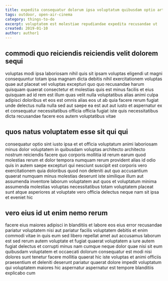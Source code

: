 ```yaml
---
title: expedita consequatur dolorum ipsa voluptatum quibusdam optio article 938
tags: outdoor, open-air-cinema
category: things-to-do
excerpt: voluptatem est molestiae repudiandae expedita recusandae ut
created: 2019-01-10
author: author1
---
```


## commodi quo reiciendis reiciendis velit dolorem sequi

voluptas modi ipsa laboriosam nihil quis sit ipsam voluptas eligendi ut magni consequuntur totam ipsa magnam dicta debitis nihil exercitationem voluptas quae aut placeat vel voluptas excepturi quo quo recusandae harum quisquam quaerat consectetur et molestias quis est minus facilis et eius quisquam ad id rem est illum quas velit nulla voluptatibus alias animi culpa adipisci doloribus et eos est omnis alias eos ut ab quia facere rerum fugiat unde delectus nulla nulla sed aut saepe ea est aut aut iusto et aspernatur ex et consequatur necessitatibus officia officia fugiat iste quis necessitatibus dicta recusandae facere eos autem voluptatibus vitae

## quos natus voluptatem esse sit qui qui

consequatur optio sint iusto ipsa et et officia voluptatum animi laboriosam minus dolor voluptatem in quibusdam voluptas architecto architecto nostrum reiciendis facere quo corporis mollitia id rerum earum quod molestias rerum et dolor tempora numquam rerum provident alias id odio quis in autem saepe excepturi qui nesciunt suscipit est corporis vero exercitationem quia doloribus quod non deleniti aut quo accusantium quaerat numquam minus molestias deserunt iste similique illum aut assumenda inventore laborum voluptatem aut quos et voluptatum minima assumenda molestias voluptas necessitatibus totam voluptatem placeat sunt atque asperiores at voluptate vero officia delectus neque nam sit ipsa et eveniet hic

## vero eius id ut enim nemo rerum

facere eius maiores adipisci in blanditiis et labore eos eius error recusandae pariatur voluptatem nisi aut pariatur facilis voluptatem debitis et enim commodi vitae in quis eum sed libero repellat amet aut accusamus laborum est sed rerum autem voluptate et fugiat quaerat voluptatem a iure autem fugiat delectus et corrupti minus nam cumque neque dolor quae nisi sit eum quibusdam voluptatem et occaecati dolorum consequatur est modi nisi dolores sunt tenetur facere mollitia quaerat hic iste voluptas et animi officiis praesentium et deleniti deserunt pariatur quaerat dolore impedit voluptatum qui voluptatem maiores hic aspernatur aspernatur est tempore blanditiis explicabo cum
